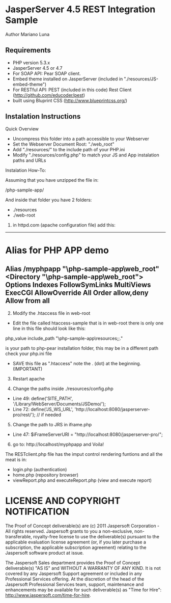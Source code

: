 JasperServer 4.5 REST Integration Sample
========================================

Author Mariano Luna

Requirements
------------

* PHP version 5.3.x
* JasperServer 4.5 or 4.7
* For SOAP API:  Pear SOAP client. 
* Embed theme installed on JasperServer (included in "./resources/JS-embed-theme")
* For RESTful API: PEST (included in this code) Rest Client (http://github.com/educoder/pest)
* built using Bluprint CSS (http://www.blueprintcss.org/)


Instalation Instructions
------------------------

Quick Overview
* Uncompress this folder into a path accessible to your Webserver
* Set the Webserver Document Root: "./web_root"
* Add "./resources/" to the include path of your PHP.ini
* Modify "./resources/config.php" to match your JS and App instalation paths and URLs

Instalation How-To:

Assuming that you have unzipped the file in:

<myfolder>/php-sample-app/

And inside that folder you have 2 folders:
- ./resources
- ./web-root

1) in httpd.com (apache configuration file) add this:
---
# Alias for PHP APP demo
Alias /myphpapp "<myfolder>\php-sample-app\web_root\"
<Directory "<myfolder>\php-sample-app\web_root\">
    Options Indexes  FollowSymLinks MultiViews ExecCGI
    AllowOverride All
    Order allow,deny
    Allow from all
</Directory>
---

2) Modify the .htaccess file in web-root
- Edit the file called htaccess-sample that is in web-root there is only one line in this file should look like this:

php_value include_path "<myfolder>\php-sample-app\resources;<myPEARinstallfolder>;."

<myPEARinstallfolder> is your path to php-pear installation folder, this may be in a different path check your php.ini file

- SAVE this file as ".htaccess" note the . (dot) at the beginning. (IMPORTANT)

3) Restart apache

4) Change the paths inside ./resources/config.php
- Line 49: define('SITE_PATH', '/Library/WebServer/Documents/JSDemo/');
- Line 72: define('JS_WS_URL', 'http://localhost:8080/jasperserver-pro/rest/');  // if needed

5) Change the path to JRS in  iframe.php
- Line 47: $iFrameServerURI = "http://localhost:8080/jasperserver-pro/";

6) go to: http://localhost/myphpapp and Voila!

The RESTclient.php file has the imput control rendering funtions and  all the meat is in:
- login.php (authentication)
- home.php (repository browser)
- viewReport.php and executeReport.php (view and execute report)


LICENSE AND COPYRIGHT NOTIFICATION
==================================

The Proof of Concept deliverable(s) are (c) 2011 Jaspersoft Corporation - All rights reserved. 
Jaspersoft grants to you a non-exclusive, non-transferable, royalty-free license to use the deliverable(s) pursuant to 
the applicable evaluation license agreement (or, if you later purchase a subscription, the applicable subscription 
agreement) relating to the Jaspersoft software product at issue. 

The Jaspersoft Sales department provides the Proof of Concept deliverable(s) "AS IS" and WITHOUT A WARRANTY OF ANY KIND. 
It is not covered by any Jaspersoft Support agreement or included in any Professional Services offering. 
At the discretion of the head of the Jaspersoft Professional Services team, support, maintenance and enhancements may be 
available for such deliverable(s) as "Time for Hire": http://www.jaspersoft.com/time-for-hire.


